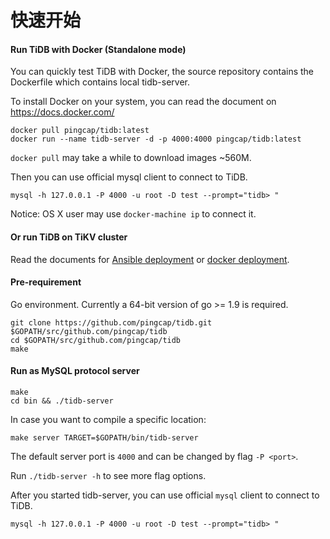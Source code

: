 # 快速开始

#### Run TiDB with Docker (Standalone mode)

You can quickly test TiDB with Docker, the source repository contains the Dockerfile which contains local tidb-server.

To install Docker on your system, you can read the document on https://docs.docker.com/

```
docker pull pingcap/tidb:latest
docker run --name tidb-server -d -p 4000:4000 pingcap/tidb:latest
```

`docker pull` may take a while to download images ~560M.

Then you can use official mysql client to connect to TiDB.

```
mysql -h 127.0.0.1 -P 4000 -u root -D test --prompt="tidb> "
```

Notice: OS X user may use `docker-machine ip` to connect it.

#### __Or run TiDB on TiKV cluster__

Read the documents for [Ansible deployment](https://github.com/pingcap/docs/blob/master/op-guide/ansible-deployment.md) or [docker deployment](https://github.com/pingcap/docs/blob/master/op-guide/docker-deployment.md).

#### __Pre-requirement__

Go environment. Currently a 64-bit version of go >= 1.9 is required.
```
git clone https://github.com/pingcap/tidb.git $GOPATH/src/github.com/pingcap/tidb
cd $GOPATH/src/github.com/pingcap/tidb
make
```

#### __Run as MySQL protocol server__

```
make
cd bin && ./tidb-server
```

In case you want to compile a specific location:

```
make server TARGET=$GOPATH/bin/tidb-server
```

The default server port is `4000` and can be changed by flag `-P <port>`.

Run `./tidb-server -h` to see more flag options.

After you started tidb-server, you can use official `mysql` client to connect to TiDB.

```
mysql -h 127.0.0.1 -P 4000 -u root -D test --prompt="tidb> "
```
